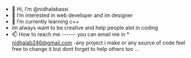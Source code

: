 - 👋 Hi, I’m @nidhalabassi
- 👀 I’m interested in web developer and im designer
- 🌱 I’m currently learning c++
- im always want to be creative and help people alot in coding 
- 📫 How to reach me ------ 
you can email me in * nidhalab246@gmail.com
-any project i make or any source of code feel free to change it but dont forget to help others too ...

<!---
nidhalabassi/nidhalabassi is a ✨ special ✨ repository because its `README.md` (this file) appears on your GitHub profile.
You can click the Preview link to take a look at your changes.
--->
